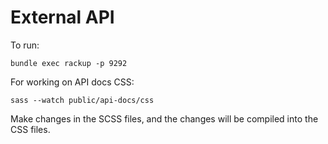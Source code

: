 # External API

To run:

    bundle exec rackup -p 9292

For working on API docs CSS:

    sass --watch public/api-docs/css

Make changes in the SCSS files, and the changes will be compiled into the CSS files.
